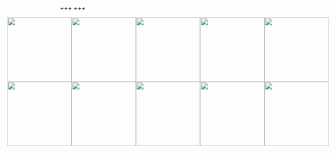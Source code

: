 +++
+++

<div style="display: flex; flex-wrap: nowrap; justify-content: center">
<div><img width="150em" src="github/at-rest.gif"></div>
<div><img width="150em" src="github/line.gif"></div>
<div><img width="150em" src="github/square.gif"></div>
<div><img width="150em" src="github/star.gif"></div>
<div><img width="150em" src="github/circle.gif"></div>
</div>
<div style="display: flex; flex-wrap: nowrap; justify-content: center">
<div><img width="150em" src="github/spiral.gif"></div>
<div><img width="150em" src="github/cv.gif"></div>
<div><img width="150em" src="github/90-rot.gif"></div>
<div><img width="150em" src="github/arc.gif"></div>
<div><img width="150em" src="github/occlusion.gif"></div>
</div>
